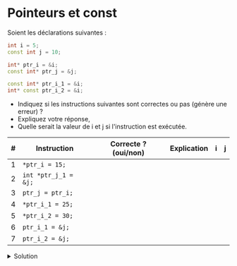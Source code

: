 # Pointeurs et const

Soient les déclarations suivantes :

~~~cpp
int i = 5;
const int j = 10;

int* ptr_i = &i;
const int* ptr_j = &j;

const int* ptr_i_1 = &i;
int* const ptr_i_2 = &i;
~~~

- Indiquez si les instructions suivantes sont correctes ou pas (génère une erreur) ? 
- Expliquez votre réponse, 
- Quelle serait la valeur de i et j si l'instruction est exécutée.


| # | Instruction         | Correcte ? (oui/non) | Explication |  i  |  j  |
|---| ------------------- | -------------------- | ----------- | ---:| ---:|
| 1 | `*ptr_i = 15;`      |                      |             |     |     |
| 2 | `int *ptr_j_1 = &j;`|                      |             |     |     |
| 3 | `ptr_j = ptr_i;`    |                      |             |     |     |
| 4 | `*ptr_i_1 = 25;`    |                      |             |     |     |
| 5 | `*ptr_i_2 = 30;`    |                      |             |     |     |
| 6 | `ptr_i_1 = &j;`     |                      |             |     |     |
| 7 | `ptr_i_2 = &j;`     |                      |             |     |     |



    

<details>
<summary>Solution</summary>

| # | Instruction           | Correcte | Explication                                                                  |  i  |  j  |
|---| --------------------- | ---------| ---------------------------------------------------------------------------- | ---:| ---:|
| 1 | `*ptr_i = 15;`        |   oui    | i est modifiable                                                             |  15 |  10 |
| 2 | `int *ptr_j_1 = &j;`  |   non    | on ne peux pas initialiser un pointeur int avec un rvalue de type const int  |     |     |
| 3 | `ptr_j = ptr_i;`      |   oui    | ptr_j est modifiable                                                         |   5 |  10 |
| 4 | `*ptr_i_1 = 25;`      |   non    | un pointeur vers une valeur constante                                        |     |     |
| 5 | `*ptr_i_2 = 30;`      |   oui    | const pointer vers non const lvalue                                          |  30 |  10 |
| 6 | `ptr_i_1 = &j;`       |   oui    | ptr_i_1 est modifiable (non cost)                                            |   5 |  10 |
| 7 | `ptr_i_2 = &j;`       |   non    | ptr_i_2 est un pointeur constant et serait lié à une constante               |     |     |


</details>
